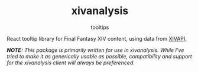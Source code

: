 <h1 align="center">xivanalysis</h1>
<p align="center">tooltips</p>

React tooltip library for Final Fantasy XIV content, using data from [XIVAPI](https://xivapi.com/).

_**NOTE:** This package is primarily written for use in xivanalysis. While I've tried to make it as generically usable as possible, compatibility and support for the xivanalysis client will always be preferenced._
